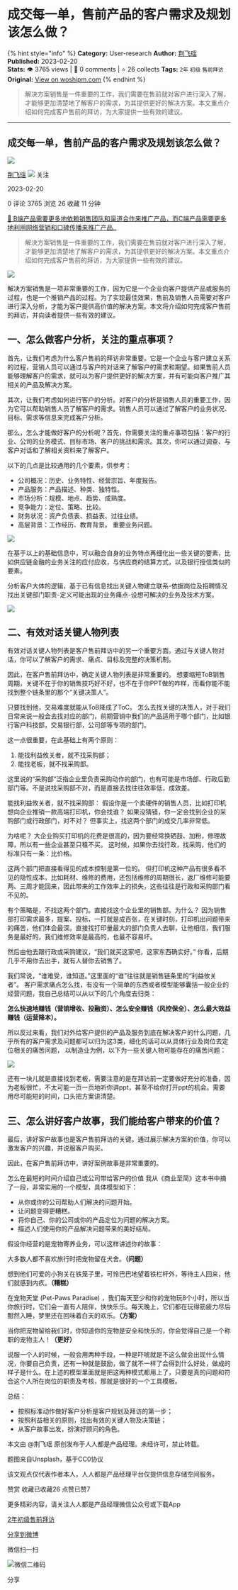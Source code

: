 # 成交每一单，售前产品的客户需求及规划该怎么做？
{% hint style="info" %}
**Category:** User-research
**Author:** [荆飞瑶](https://www.woshipm.com/u/120877)
**Published:** 2023-02-20  
**Stats:** 👁️ 3765 views | 💬 0 comments | ⭐ 26 collects
**Tags:** `2年` `初级` `售前拜访`
**Original:** [View on woshipm.com](https://www.woshipm.com/user-research/5758645.html)
{% endhint %}
> 解决方案销售是一件重要的工作，我们需要在售前就对客户进行深入了解，才能够更加清楚地了解客户的需求，为其提供更好的解决方案。本文重点介绍如何完成客户售前的拜访，为大家提供一些有效的建议。

---

## 成交每一单，售前产品的客户需求及规划该怎么做？

[![](https://image.woshipm.com/wp-files/2022/01/GgDnEtnhHEdmHQTG0cnE.jpg!/both/72x72)](https://www.woshipm.com/u/120877)

[荆飞瑶](https://www.woshipm.com/u/120877) ![](https://static.woshipm.com/tag/1101_1@2x.png) 关注

2023-02-20

0 评论 3765 浏览 26 收藏 11 分钟

[🔗 B端产品需要更多地依赖销售团队和渠道合作来推广产品，而C端产品需要更多地利用网络营销和口碑传播来推广产品..](https://ke.qidianla.com/courses/bcpm)

> 解决方案销售是一件重要的工作，我们需要在售前就对客户进行深入了解，才能够更加清楚地了解客户的需求，为其提供更好的解决方案。本文重点介绍如何完成客户售前的拜访，为大家提供一些有效的建议。

![](https://image.woshipm.com/wp-files/2023/02/02SQw2mA8Etb2iHdKMWo.jpg)

解决方案销售是一项非常重要的工作，因为它是一个企业向客户提供产品或服务的过程，也是一个推销产品的过程。为了实现最佳效果，售前及销售人员需要对客户进行深入分析，才能为客户提供高价值的解决方案。本文将介绍如何完成客户售前的拜访，并向读者提供一些有效的建议。

## 一、怎么做客户分析，关注的重点事项？

首先，让我们考虑为什么客户售前的拜访非常重要。它是一个企业与客户建立关系的过程，营销人员可以通过与客户的对话来了解客户的需求和期望。如果售前人员能够理解客户的需求，就可以为客户提供更好的解决方案，并有可能向客户推广其相关的产品及解决方案。

其次，让我们考虑如何进行客户的分析。对客户的分析是销售人员的重要工作，因为它可以帮助销售人员了解客户的需求。销售人员可以通过了解客户的业务状况、目标、需求等信息来完成客户分析。

那么，怎么才能做好客户的分析呢？首先，你需要关注的重点事项包括：客户的行业、公司的业务模式、目标市场、客户的挑战和需求。其次，你可以通过调查、与客户对话和了解相关资料来了解客户。

以下的几点是比较通用的几个要素，供参考：

*   公司概况：历史、业务特性、经营宗旨、年度报告。
*   产品服务：产品描述、种类、独特性。
*   市场分析：规模、地点、趋势、成熟度。
*   竞争能力：定位、策略、比较。
*   财务状况：资产负债表、损益表、过往业绩。
*   高层背景：工作经历、教育背景。 重要业务问题。

![](https://image.woshipm.com/wp-files/2023/02/CfZQGjGkaeoWnFosQRYX.png)

在基于以上的基础信息中，可以融合自身的业务特点再细化出一些关键的要素，比如供应链金融的业务关注的应付应收，与供应商的结算方式，以及银行授信类似的要素。

分析客户大体的逻辑，基于已有信息找出关键人物建立联系-依据岗位及招聘情况找出关键部门职责-定义可能出现的业务痛点-设想可解决的业务及技术方案。

![](https://image.woshipm.com/wp-files/2023/02/mE0Q890dScYj5dOQbvDN.png)

## 二、有效对话关键人物列表

有效对话关键人物列表是客户售前拜访中的另一个重要方面。通过与关键人物对话，你可以了解客户的需求、痛点、目标及完整的决策机制。

因此，在客户售前拜访中，确定关键人物列表是非常重要的。 想要缩短ToB销售周期，关键不在于你的销售技巧好不好，也不在于你PPT做的咋样，而看你能不能找到整个链条里的那个“关键决策人”。

只要找到他，交易难度就能从ToB降成了ToC。 怎么去找关键的决策人，对于我们日常来说一般会去找对应的部门，前期营销中我们的产品适用于哪个部门，比如银行客户科技部，交易银行部，公司部等专项的部门。

这一点很重要，在此基础上有两个原则：

1.  能找利益攸关者，就不找采购部；
2.  能找老板，就不找采购部。

这里说的“采购部”泛指企业里负责采购动作的部门，也有可能是市场部、行政后勤部门等。不是说找采购部不对，而是直接去找往往效率低，成效差。

能找利益攸关者，就不找采购部： 假设你是一个卖硬件的销售人员，比如打印机 想向企业推销一款高端打印机，你会找谁？ 如果没猜错，你一定会找到企业的采购部门或行政部门，对不对？ 但事实上，找这两个部门的成交几率非常低。

为啥呢？ 大企业购买打印机的花费是很高的，因为要经常换硒鼓、加粉，修理故障，所以有一些企业甚至只租不买。 这时候，如果你去找行政，找采购，他们的标准只有一条：比价格。

这两个部门把直接看得见的成本控制是第一位的。 但打印机这种产品有很多看不见的隐性成本，比如耗材、维修的费用，还包括维修的周期很长，返厂维修可能要两、三周才能回来，因此带来的工作效率上的损失，这些往往是行政和采购部门看不见的。

有个策略是，不找这两个部门。直接找这个企业里的销售部。为什么？ 因为销售部打印需求最多，提案、投标，一打就是成百张，在关键时刻，打印机出问题带来的痛苦，他们体会最深。直接找打印量最大的部门负责人去聊，让他相信，我们服务是最好的，我们维修效率是最高的，也最不容易坏。

然后由他去跟行政或采购建议，“我们就买这家吧，这家东西确实好。” 你看，后期几乎不用你去出手，就有人替你去销售了。

我们常说，“谁难受，谁知道。”这里面的“谁”往往就是销售链条里的“利益攸关者”。 客户需求痛点怎么找，有没有一个简单的东西或者模型能够囊括一般企业的经营问题，我自己总结可以从以下的几个角度去归类：

**怎么快速地赚钱（营销增收、投融资）、怎么安全赚钱（风控保全）、怎么最大效益赚钱（运营降本）。**

所以反过来看，我们对外给客户提供的产品及服务到底在解决客户的什么问题，几乎所有的客户需求及问题都可以归为这3类，细化的话可以从具体行业及岗位去定位相关的痛苦问题， 以制造业为例，以下为一些关键人物可能存在的痛苦问题：

![](https://image.woshipm.com/wp-files/2023/02/HadNmQ2EV7XGb4iBDb9d.png)

还有一块儿就是直接找到老板，需要注意的是在拜访前一定要做好充分的准备，因为老板很忙，不太可能一页一页地听你讲ppt，甚至不给你打开ppt的机会。需要用尽可能短的时间，口头把方案讲清楚。

## 三、怎么讲好客户故事，我们能给客户带来的价值？

最后，讲好客户故事也是客户售前拜访的关键。通过展示解决方案的价值，你可以激发客户的兴趣，并说服客户购买。

因此，在客户售前拜访中，讲好案例故事是非常重要的。

怎么在最短的时间介绍自己或公司带给客户的价值 我从《商业至简》这本书中摘了一段，非常实用的一个模型，具体模型如下：

*   从你或你的公司帮助人们解决的问题开始。
*   让问题变得更糟糕。
*   将你自己、你的公司或你的产品定位为问题的解决方案。
*   描述人们使用你的产品解决问题带来的美好结局。

假设你经营的是宠物寄养业务，可以这样讲述你的故事：

大多数人都不喜欢旅行时把宠物留在犬舍。**（问题）**

想到他们可爱的小狗关在铁笼子里，可怜巴巴地望着铁栏杆外，等待主人回来，他们就感到内疚。**（糟糕）**

在宠物天堂 (Pet-Paws Paradise) ，我们每天至少和你的宠物玩8个小时，所以当你旅行时，它们会一直有人陪伴，快快乐乐。每天晚上，它们都在玩得筋疲力尽后酣然入睡，梦里还在回味着白天的欢乐。**（方案）**

当你把宠物留给我们时，你知道你的宠物是安全和快乐的，你会觉得自己是一个称职的宠物主人！**（更好）**

说服一个人的时候，一般会用两种手段，一种是吓唬就是不这么做会出现什么情况，你要自己负责，还有一种就是鼓励，做了就不一样了会得到什么好处，做成的样子是什么。在上述的模型里面就是把这两种模式都用上了，只要是真的问题和符合这个人所在岗位的职责及考核，那就是很好的一个工具模板。

总结：

*   按照标准动作做好客户分析是客户规划及拜访的第一步；
*   按照利益相关的原则，找出有效的关键人物及决策链；
*   从客户故事出发，扮演好顾问的角色。

本文由 @荆飞瑶 原创发布于人人都是产品经理。未经许可，禁止转载。

题图来自Unsplash，基于CC0协议

该文观点仅代表作者本人，人人都是产品经理平台仅提供信息存储空间服务。

赞赏 收藏已收藏26 点赞已赞7

更多精彩内容，请关注人人都是产品经理微信公众号或下载App

[2年](https://www.woshipm.com/tag/2%e5%b9%b4)[初级](https://www.woshipm.com/tag/%e5%88%9d%e7%ba%a7)[售前拜访](https://www.woshipm.com/tag/%e5%94%ae%e5%89%8d%e6%8b%9c%e8%ae%bf)

[分享到微博](https://service.weibo.com/share/share.php?appkey=2775287854&title=成交每一单，售前产品的客户需求及规划该怎么做？&url=https://www.woshipm.com/user-research/5758645.html&pic=https://image.woshipm.com/wp-files/2023/02/02SQw2mA8Etb2iHdKMWo.jpg)

微信扫一扫

![微信二维码](https://api.pwmqr.com/qrcode/create/?url=https://www.woshipm.com/user-research/5758645.html)

分享